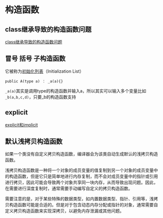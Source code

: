 # 构造函数


## class继承导致的构造函数问题
[class继承导致的构造函数问题](class继承导致的构造函数问题.md)

## 冒号 括号 子构造函数

它被称为[初始化列表](初始化列表.md)（Initialization List）

`public A(type a) ： _a(a){}`

`_a(a)`其实是调用type的构造函数并输入a，所以其实可以输入多个变量比如`_b(a,b,c,d)`，只要_b的构造函数支持

## explicit
[explicit和implicit](explicit和implicit.md)

## 默认浅拷贝构造函数
如果一个类没有自定义拷贝构造函数，编译器会为该类自动生成默认的浅拷贝构造函数。

浅拷贝构造函数是一种将一个对象的成员变量的值复制到另一个对象的成员变量中的构造函数，但是它只是简单地进行内存复制，而不会对成员变量中的指针或引用进行拷贝，因此可能会导致两个对象共享同一块内存，从而导致出现问题。因此，在需要进行深度复制时，通常需要手动编写自定义的拷贝构造函数。

需要注意的是，对于某些特殊的数据类型，如内置数据类型、指针、引用等，浅拷贝构造函数可能是合适的。但是对于包含动态内存分配或指针的对象，通常需要自定义拷贝构造函数来实现深拷贝，以避免内存泄漏或其他问题。